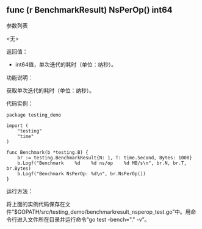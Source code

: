 ## func (r BenchmarkResult) NsPerOp() int64

参数列表

  <无>

返回值：

- int64值，单次迭代的耗时（单位：纳秒）。

功能说明：

获取单次迭代的耗时（单位：纳秒）。

代码实例：

	package testing_demo

	import (
		"testing"
		"time"
	)

	func Benchmark(b *testing.B) {
		br := testing.BenchmarkResult{N: 1, T: time.Second, Bytes: 1000}
		b.Logf("Benchmark    %d    %d ns/op    %d MB/s\n", br.N, br.T, br.Bytes)
		b.Logf("Benchmark NsPerOp: %d\n", br.NsPerOp())
	}


运行方法：

将上面的实例代码保存在文件“$GOPATH/src/testing_demo/benchmarkresult_nsperop_test.go”中。用命令行进入文件所在目录并运行命令“go test -bench="." -v”。
